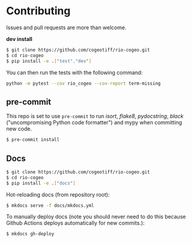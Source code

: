 # Contributing

Issues and pull requests are more than welcome.

**dev install**

```bash
$ git clone https://github.com/cogeotiff/rio-cogeo.git
$ cd rio-cogeo
$ pip install -e .["test","dev"]
```
You can then run the tests with the following command:

```sh
python -m pytest --cov rio_cogeo --cov-report term-missing
```

## pre-commit

This repo is set to use `pre-commit` to run *isort*, *flake8*, *pydocstring*, *black* ("uncompromising Python code formatter") and mypy when committing new code.

```bash
$ pre-commit install
```

## Docs

```bash
$ git clone https://github.com/cogeotiff/rio-cogeo.git
$ cd rio-cogeo
$ pip install -e .["docs"]
```

Hot-reloading docs (from repository root):

```bash
$ mkdocs serve -f docs/mkdocs.yml
```

To manually deploy docs (note you should never need to do this because Github
Actions deploys automatically for new commits.):

```bash
$ mkdocs gh-deploy
```
